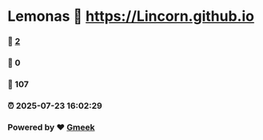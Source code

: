 # Lemonas :link: https://Lincorn.github.io 
### :page_facing_up: [2](https://Lincorn.github.io/tag.html) 
### :speech_balloon: 0 
### :hibiscus: 107 
### :alarm_clock: 2025-07-23 16:02:29 
### Powered by :heart: [Gmeek](https://github.com/Meekdai/Gmeek)
